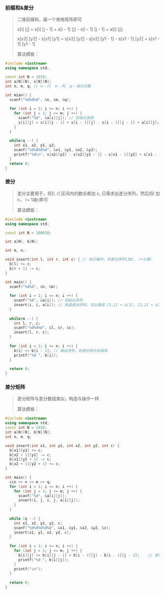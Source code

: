 ### 前缀和&差分

> 二维前缀和，画一个格格矩阵即可
>
> s[i] [j] = s[i] [j - 1] + s[i - 1] [j] - s[i - 1] [j - 1] + a[i] [j];
>
> s[x2] [y2] - s[x1] [y1] = s[x2] [y2] - s[x2] [y1 - 1] - s[x1 - 1] [y2] + s[x1 - 1] [y1 - 1]
>
> 算法模板：

```c++
#include <iostream>
using namespace std;

const int N = 1010;
int a[N][N], s[N][N];
int n, m, q; // n--行  m--列  q--询问次数

int mian() {
  scanf("%d%d%d", &n, &m, &q);
  
  for (int i = 1; i <= n; i ++) {
    for (int j = 1; j <= m; j ++) {
      scanf("%d", &a[i][j]); // 初始化矩阵
      s[i][j] = s[i][j - 1] + s[i - 1][j] - s[i - 1][j - 1] + a[i][j]; // 初始化前缀和
    }
  }
  
  while(q --) {
    int x1, x2, y1, y2;
    scanf("%d%d%d%d", &x1, &y1, &x2, &y2);
    printf("%d\n", s[x2][y2] - s[x2][y1 - 1] - s[x1 - 1][y2] + s[x1 - 1][y1 - 1]);
  }
  return 0;
}
```



### 差分

> 差分主要用于，将[l, r] 区间内的数全都加 c, 只需求出差分序列，然后将l 加c， r+ 1减c即可
>
> 算法模板：

```c++
#include <iostream>
using namespace std;

const int N = 100010;

int a[N], b[N];

int m, n;

void insert(int l, int r, int c) { // 执行操作，将差分序列l加C， r+1减C
  b[l] += c;
  b[r + 1] -= c;
}

int main() {
  scanf("%d%d", &n, &m);
  
  for (int i = 1; i <= n; i ++) {
    scanf("%d", &a[i]); // 初始化序列
    insert(i, i, a[i]); // 构造差分序列，可以看成 [1,1] + a[1], [2,2] + a[2], [3,3] + a[3] ……（初始都为0）
  }
  
  while(m --) {
    int l, r, c;
    scanf("%d%d%d", &l, &r, &c);
    insert(l, r, c);
  }
  
  for (int i = 1; i <= n; i ++) {
    b[i] += b[i - 1]; // 输出序列，将差分转化前缀和
    printf("%d ", b[i]);
  }
  
  return 0;
}
```



### 差分矩阵

> 差分矩阵与差分数组类似，构造与操作一样
>
> 算法模板：

```C++
#include <iostream>
using namespace std;
const int N = 1010;
int a[N][N], b[N][N];
int n, m, q;

void insert(int x1, int y1, int x2, int y2, int c) {
  b[x1][y1] += c;
  b[x2 + 1][y1] -= c;
  b[x1][y2 + 1] -= c;
  b[x2 + 1][y2 + 1] += c;
}

int main() {
  cin >> n >> m >> q;
  for (int i = 1; i <= n; i ++) {
    for (int j = 1; j <= m; j ++) {
      scanf("%d", &a[i][j]);
      insert(i, j, i, j, a[i][j]);
    }
  }
  
  while (q --) {
    int x1, x2, y1, y2, c;
    scanf("%d%d%d%d%d", &x1, &y1, &x2, &y2, &c);
    insert(x1, y1, x2, y2, c);
  }
  
  for (int i = 1; i <= n; i ++) {
    for (int j = 1; j <= m; j ++) {
      b[i][j] += b[i][j - 1] + b[i - 1][j] - b[i - 1][j - 1];    // 差分矩阵  输出新矩阵时，要将差分前缀和化
      printf("%d ", b[i][j]);
    }
    printf("\n");
  }
  
  return 0;
}
```

